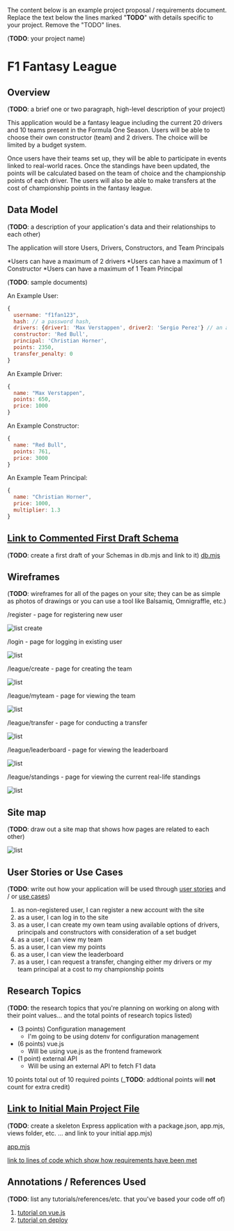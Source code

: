 The content below is an example project proposal / requirements document. Replace the text below the lines marked "__TODO__" with details specific to your project. Remove the "TODO" lines.

(__TODO__: your project name)

# F1 Fantasy League

## Overview

(__TODO__: a brief one or two paragraph, high-level description of your project)

This application would be a fantasy league including the current 20 drivers and 10 teams present in the Formula One Season. Users will be able to choose their own constructor (team) and 2 drivers. The choice will be limited by a budget system. 

Once users have their teams set up, they will be able to participate in events linked to real-world races. Once the standings have been updated, the points will be calculated based on the team of choice and the championship points of each driver. The users will also be able to make transfers at the cost of championship points in the fantasy league. 


## Data Model

(__TODO__: a description of your application's data and their relationships to each other) 

The application will store Users, Drivers, Constructors, and Team Principals

*Users can have a maximum of 2 drivers
*Users can have a maximum of 1 Constructor
*Users can have a maximum of 1 Team Principal

(__TODO__: sample documents)

An Example User:

```javascript
{
  username: "f1fan123",
  hash: // a password hash,
  drivers: {driver1: 'Max Verstappen', driver2: 'Sergio Perez'} // an array of references to List documents,
  constructor: 'Red Bull',
  principal: 'Christian Horner',
  points: 2350,
  transfer_penalty: 0
}
```

An Example Driver:

```javascript
{
  name: "Max Verstappen",
  points: 650,
  price: 1000
}
```

An Example Constructor:

```javascript
{
  name: "Red Bull",
  points: 761,
  price: 3000
}
```

An Example Team Principal:

```javascript
{
  name: "Christian Horner",
  price: 1000,
  multiplier: 1.3
}
```


## [Link to Commented First Draft Schema](db.mjs) 

(__TODO__: create a first draft of your Schemas in db.mjs and link to it)
[db.mjs](db.mjs)

## Wireframes

(__TODO__: wireframes for all of the pages on your site; they can be as simple as photos of drawings or you can use a tool like Balsamiq, Omnigraffle, etc.)

/register - page for registering new user

![list create](documentation/register.png)

/login - page for logging in existing user

![list](documentation/login.png)

/league/create - page for creating the team

![list](documentation/createteam.png)

/league/myteam - page for viewing the team

![list](documentation/myteam.png)

/league/transfer - page for conducting a transfer

![list](documentation/transfer.png)

/league/leaderboard - page for viewing the leaderboard

![list](documentation/leaderboard.png)

/league/standings - page for viewing the current real-life standings

![list](documentation/standings.png)

## Site map

(__TODO__: draw out a site map that shows how pages are related to each other)

![list](documentation/sitemap.png)

## User Stories or Use Cases

(__TODO__: write out how your application will be used through [user stories](http://en.wikipedia.org/wiki/User_story#Format) and / or [use cases](https://en.wikipedia.org/wiki/Use_case))

1. as non-registered user, I can register a new account with the site
2. as a user, I can log in to the site
3. as a user, I can create my own team using available options of drivers, principals and constructors with consideration of a set budget
4. as a user, I can view my team
5. as a user, I can view my points
6. as a user, I can view the leaderboard
7. as a user, I can request a transfer, changing either my drivers or my team principal at a cost to my championship points

## Research Topics

(__TODO__: the research topics that you're planning on working on along with their point values... and the total points of research topics listed)

* (3 points) Configuration management
    * I'm going to be using dotenv for configuration management
* (6 points) vue.js
    * Will be using vue.js as the frontend framework
* (1 point) external API
    * Will be using an external API to fetch F1 data 

10 points total out of 10 required points (___TODO__: addtional points will __not__ count for extra credit)


## [Link to Initial Main Project File](app.mjs) 

(__TODO__: create a skeleton Express application with a package.json, app.mjs, views folder, etc. ... and link to your initial app.mjs)

[app.mjs](app.mjs)

[link to lines of code which show how requirements have been met](documentation/requirements_evidence.md)

## Annotations / References Used

(__TODO__: list any tutorials/references/etc. that you've based your code off of)

1. [tutorial on vue.js](https://www.youtube.com/watch?v=YrxBCBibVo0)
2. [tutorial on deploy](https://www.youtube.com/watch?v=W-b9KGwVECs)


